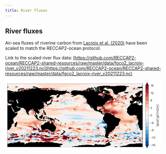 ```yaml
---
title: River fluxes
---
```


## River fluxes

Air-sea fluxes of riverine carbon from [Lacroix et al. (2020)](https://doi.org/10.5194/bg-17-55-2020) have been scaled to match the RECCAP2-ocean protocol. 

Link to the scaled river flux data: [https://github.com/RECCAP2-ocean/RECCAP2-shared-resources/raw/master/data/fgco2_lacroix-river_v20211223.nc](https://github.com/RECCAP2-ocean/RECCAP2-shared-resources/raw/master/data/fgco2_lacroix-river_v20211223.nc)

![](img/fgco2_lacroix.png)
